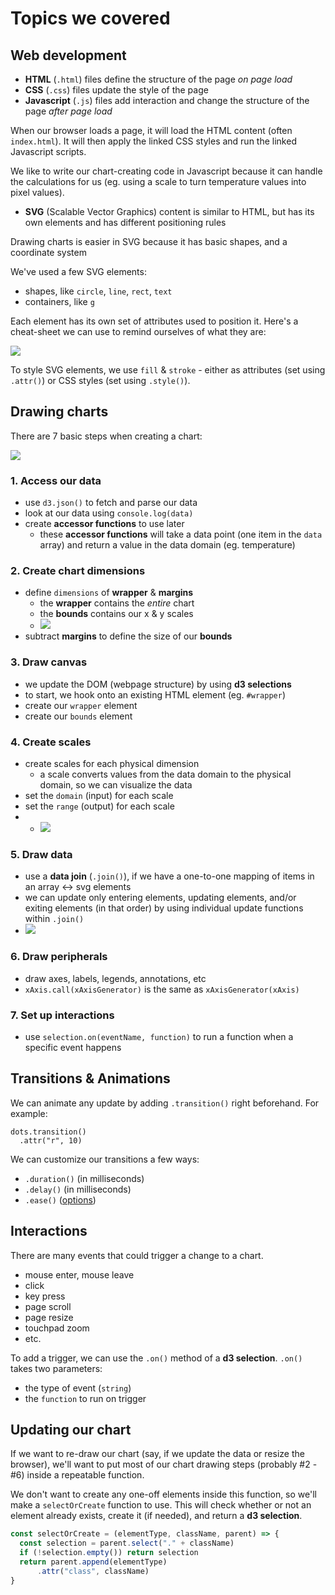# Topics we covered

## Web development

- **HTML** (`.html`) files define the structure of the page _on page load_
- **CSS** (`.css`) files update the style of the page
- **Javascript** (`.js`) files add interaction and change the structure of the page _after page load_

When our browser loads a page, it will load the HTML content (often `index.html`). It will then apply the linked CSS styles and run the linked Javascript scripts.

We like to write our chart-creating code in Javascript because it can handle the calculations for us (eg. using a scale to turn temperature values into pixel values).

- **SVG** (Scalable Vector Graphics) content is similar to HTML, but has its own elements and has different positioning rules

Drawing charts is easier in SVG because it has basic shapes, and a coordinate system

We've used a few SVG elements:
- shapes, like `circle`, `line`, `rect`, `text`
- containers, like `g`

Each element has its own set of attributes used to position it. Here's a cheat-sheet we can use to remind ourselves of what they are:

![](./images/svg-elements.png)

To style SVG elements, we use `fill` & `stroke` - either as attributes (set using `.attr()`) or CSS styles (set using `.style()`).

## Drawing charts

There are 7 basic steps when creating a chart:

![](./images/chart-checklist.png)


### 1. Access our data
   - use `d3.json()` to fetch and parse our data
   - look at our data using `console.log(data)`
   - create **accessor functions** to use later
     - these **accessor functions** will take a data point (one item in the `data` array) and return a value in the data domain (eg. temperature)

### 2. Create chart dimensions
   - define `dimensions` of **wrapper** & **margins**
     - the **wrapper** contains the _entire_ chart
     - the **bounds** contains our x & y scales
     - ![](./images/wrapper-bounds.png)
   - subtract **margins** to define the size of our **bounds**

### 3. Draw canvas
   - we update the DOM (webpage structure) by using **d3 selections**
   - to start, we hook onto an existing HTML element (eg. `#wrapper`)
   - create our `wrapper` element
   - create our `bounds` element

### 4. Create scales
   - create scales for each physical dimension
     - a scale converts values from the data domain to the physical domain, so we can visualize the data
   - set the `domain` (input) for each scale
   - set the `range` (output) for each scale
   - - ![](../images/scale-temp-px.png)

### 5. Draw data
   - use a **data join** (`.join()`), if we have a one-to-one mapping of items in an array <-> svg elements
   - we can update only entering elements, updating elements, and/or exiting elements (in that order) by using individual update functions within `.join()`
   - ![](./images/join.png)

### 6. Draw peripherals
   - draw axes, labels, legends, annotations, etc
   - `xAxis.call(xAxisGenerator)` is the same as `xAxisGenerator(xAxis)`

### 7. Set up interactions
   - use `selection.on(eventName, function)` to run a function when a specific event happens

## Transitions & Animations

We can animate any update by adding `.transition()` right beforehand. For example:

```
dots.transition()
  .attr("r", 10)
```

We can customize our transitions a few ways:

- `.duration()` (in milliseconds)
- `.delay()` (in milliseconds)
- `.ease()` ([options](https://github.com/d3/d3-ease))

## Interactions

There are many events that could trigger a change to a chart.

- mouse enter, mouse leave
- click
- key press
- page scroll
- page resize
- touchpad zoom
- etc.

To add a trigger, we can use the `.on()` method of a **d3 selection**. `.on()` takes two parameters:

- the type of event (`string`)
- the `function` to run on trigger

## Updating our chart

If we want to re-draw our chart (say, if we update the data or resize the browser), we'll want to put most of our chart drawing steps (probably #2 - #6) inside a repeatable function.

We don't want to create any one-off elements inside this function, so we'll make a `selectOrCreate` function to use. This will check whether or not an element already exists, create it (if needed), and return a **d3 selection**.

```js
const selectOrCreate = (elementType, className, parent) => {
  const selection = parent.select("." + className)
  if (!selection.empty()) return selection
  return parent.append(elementType)
      .attr("class", className)
}
```